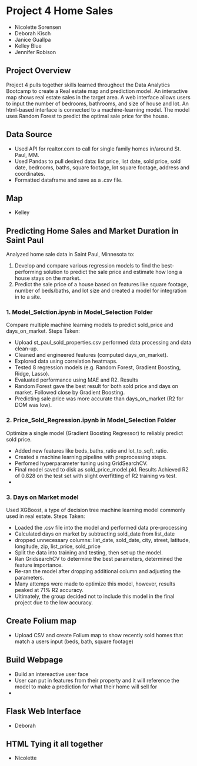 
# Project 4 Home Sales
 - Nicolette Sorensen
 - Deborah Kisch
 - Janice Guallpa
 - Kelley Blue
 - Jennifer Robison

## Project Overview
Project 4 pulls together skills learned throughout the Data Analytics Bootcamp to create a Real estate map and prediction model. An interactive map shows real estate sales in the target area. A web interface allows users to input the number of bedrooms, bathrooms, and size of house and lot. An html-based interface is connected to a machine-learning model. The model uses Random Forest to predict the optimal sale price for the house. 

## Data Source
 - Used API for realtor.com to call for single family homes in/around St. Paul, MM.
 - Used Pandas to pull desired data: list price, list date, sold price, sold date, bedrooms, baths, square footage, lot square footage, address and coordinates.
 - Formatted dataframe and save as a .csv file.

## Map  
 - Kelley

## Predicting Home Sales and Market Duration in Saint Paul
Analyzed home sale data in Saint Paul, Minnesota to:
1. Develop and compare various regression models to find the best-performing solution to predict the sale price and estimate how long a house stays on the market.
2. Predict the sale price of a house based on features like square footage, number of beds/baths, and lot size and created a model for integration in to a site.
### 1. Model_Selction.ipynb in Model_Selection Folder
Compare multiple machine learning models to predict sold_price and days_on_market.
Steps Taken:
 - Upload st_paul_sold_properties.csv performed data processing and data clean-up.
 - Cleaned and engineered features (computed days_on_market).
 - Explored data using correlation heatmaps.
 - Tested 8 regression models (e.g. Random Forest, Gradient Boosting, Ridge, Lasso).
 - Evaluated performance using MAE and R2.
Results
 - Random Forest gave the best result for both sold price and days on market. Followed close by Gradient Boosting.
 - Predicting sale price was more accurate than days_on_market (R2 for DOM was low).
### 2. Price_Sold_Regression.ipynb in Model_Selection Folder
Optimize a single model (Gradient Boosting Regressor) to reliably predict sold price.
 - Added new features like beds_baths_ratio and lot_to_sqft_ratio.
 - Created a machine learning pipeline with preprocessing steps.
 - Perfomed hyperparameter tuning using GridSearchCV.
 - Final model saved to disk as sold_price_model.pkl.
Results
Achieved R2 of 0.828 on the test set with slight overfitting of R2 training vs test.
 - 
 ### 3. Days on Market model
Used XGBoost, a type of decision tree machine learning model commonly used in real estate.
Steps Taken: 
 - Loaded the .csv file into the model and performed data pre-processing
 - Calculated days on market by subtracting sold_date from list_date
 - dropped unnecessary columns: list_date, sold_date, city, street, latitude, longitude, zip, list_price, sold_price
 - Split the data into training and testing, then set up the model. 
 - Ran GridsearchCV to determine the best parameters, determined the feature importance. 
 - Re-ran the model after dropping additional column and adjusting the parameters. 
 - Many attemps were made to optimize this model, however, results peaked at 71% R2 accuracy. 
 - Ultimately, the group decided not to include this model in the final project due to the low accuracy.

## Create Folium map 
 - Upload CSV and create Folium map to show recently sold homes that match a users input (beds, bath, square footage)

## Build Webpage
 - Build an intereactive user face
 - User can put in features from their property and it will reference the model to make a prediction for what their home will sell for
 -   

## Flask Web Interface
 - Deborah

## HTML Tying it all together
 - Nicolette
